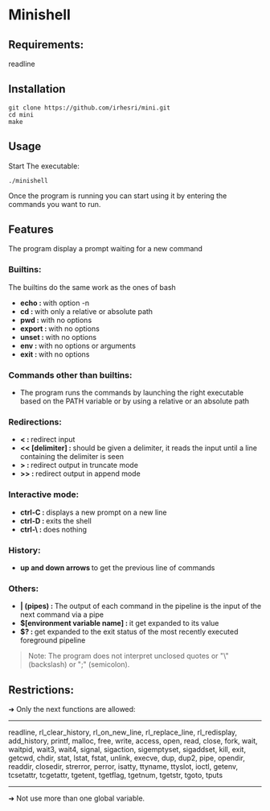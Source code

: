# Minishell

## Requirements:
readline
## Installation
```
git clone https://github.com/irhesri/mini.git
cd mini
make
```

## Usage
Start The executable:
```
./minishell
```
Once the program is running you can start using it by entering the commands you want to run.
## Features
The program display a prompt waiting for a new command
### Builtins:
The builtins do the same work as the ones of bash
<ul>
  <li> <b> echo : </b> with option -n </li>
    <li> <b> cd : </b> with only a relative or absolute path </li>
    <li> <b> pwd : </b> with no options </li>
    <li> <b> export : </b> with no options </li>
    <li> <b> unset : </b> with no options </li>
    <li> <b> env : </b> with no options or arguments </li>
    <li> <b> exit : </b> with no options </li>
</ul>

### Commands other than builtins:
<ul>
  <li> The program runs the commands by launching the right executable based on the PATH variable or by using a
relative or an absolute path </li>
</ul>

### Redirections:
<ul>
  <li> <b> < : </b> redirect input </li>
    <li> <b> << [delimiter] : </b> should be given a delimiter, it reads the input until a line containing the
delimiter is seen </li>
    <li> <b> > : </b>  redirect output in truncate mode </li>
    <li> <b> >> : </b> redirect output in append mode </li>
</ul>

### Interactive mode:
<ul>
  <li> <b> ctrl-C : </b> displays a new prompt on a new line </li>
    <li> <b> ctrl-D : </b> exits the shell </li>
    <li> <b> ctrl-\ : </b> does nothing </li>
</ul>

### History:
<ul>
  <li> <b> up and down arrows </b> to get the previous line of commands </li>
</ul>

### Others:
<ul>
  <li> <b> | (pipes) : </b> The output of each command in the pipeline is the input of the next command via a pipe </li>
    <li> <b> $[environment variable name] : </b> it get expanded to its value </li>
    <li> <b> $? : </b> get expanded to the exit status of the most recently executed foreground pipeline </li>
</ul>

> Note: The program does not interpret unclosed quotes or "\\" (backslash) or ";" (semicolon).

## Restrictions:
➜ Only the next functions are allowed:
___
readline, rl_clear_history, rl_on_new_line, rl_replace_line, rl_redisplay, add_history, printf, malloc, free, write, access, open, read, close, fork, wait, waitpid, wait3, wait4, signal, sigaction, sigemptyset, sigaddset, kill, exit, getcwd, chdir, stat, lstat, fstat, unlink, execve, dup, dup2, pipe, opendir, readdir, closedir, strerror, perror, isatty, ttyname, ttyslot, ioctl, getenv, tcsetattr, tcgetattr, tgetent, tgetflag, tgetnum, tgetstr, tgoto, tputs
___
➜ Not use more than one global variable.
